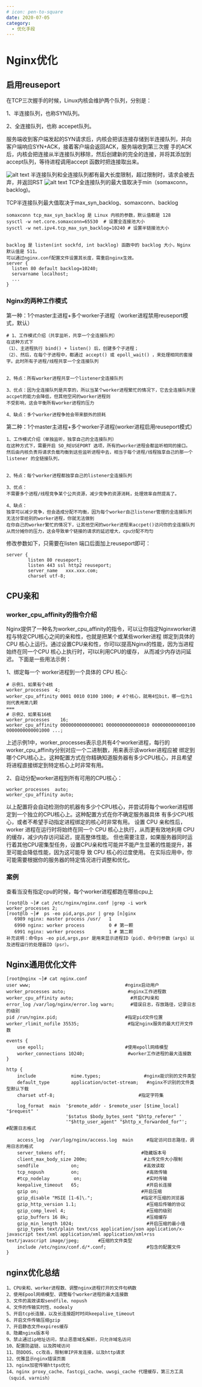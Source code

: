 ```yaml
---
# icon: pen-to-square
date: 2020-07-05
category:
  - 优化手段
---
```


# Nginx优化

## 启用reuseport
在TCP三次握手的时候，Linux内核会维护两个队列，分别是：

1、半连接队列，也称SYN队列。

2、全连接队列，也称 accepet队列。

服务端收到客户端发起的SYN请求后，内核会把该连接存储到半连接队列，并向客户端响应SYN+ACK，接着客户端会返回ACK，服务端收到第三次握
手的ACK 后，内核会把连接从半连接队列移除，然后创建新的完全的连接，并将其添加到 accept队列，等待进程调用accept 函数时把连接取出来。

![alt text](PixPin_2025-06-06_11-41-51.png)
半连接队列和全连接队列都有最大长度限制，超过限制时，请求会被去弃，并返回RST
![alt text](PixPin_2025-06-06_11-50-06.png)
TCP全连接队列的最大值取决于min（somaxconn，backlog)。

TCP半连接队列最大值取决于max_syn_backlog、somaxconn、backlog
```
somaxconn tcp_max_syn_backlog 是 Linux 内核的参数，默认值都是 128
sysctl -w net.core.somaxconn=65530  # 设置全连接池大小
sysctl -w net.ipv4.tcp_max_syn_backlog=10240 # 设置半链接池大小
 
 
backlog 是 listen(int sockfd, int backlog) 函数中的 backlog 大小，Nginx 默认值是 511。
可以通过nginx.conf配置文件设置其长度，需重启nginx生效。
server {
  listen 80 default backlog=10240;
  servarname localhost;
  ...
} 
```
### Nginx的两种工作模式
第一种：1个master主进程+多个worker子进程（worker进程禁用reuseport模式，默认）

```
# 1、工作模式介绍（共享监听，共享一个全连接队列）
在这种方式下
（1）、主进程执行 bind() + listen() 后，创建多个子进程；
（2）、然后，在每个子进程中，都通过 accept() 或 epoll_wait() ，来处理相同的套接字。此时所有子进程/线程共享一个全连接队列
 
 
2、特点：所有worker进程共享一个listener全连接队列
 
3、优点：因为全连接队列是共享的，所以当某个worker进程繁忙的情况下，它去全连接队列里accpet的能力会降低，但其他空闲的worker进程则
不受影响，这会平衡所有worker进程的压力
 
4、缺点：多个worker进程争抢会带来额外的损耗
```
第二种：1个master主进程+多个worker子进程(worker进程启用reuseport模式）

```
1、工作模式介绍（单独监听，独享自己的全连接队列）
在这种方式下，需要开启 SO_REUSEPORT 选项，所有的worker进程会都监听相同的接口。
然后由内核负责将请求负载均衡到这些监听进程中去，相当于每个进程/线程独享自己的那一个 listener 的全链接队列，
 
 
2、特点：每个worker进程都独享自己的listener全连接队列
 
3、优点：
不需要多个进程/线程竞争某个公共资源，减少竞争的资源消耗，处理效率自然提高了。
 
4、缺点：
独享可以减少竞争，但会造成分配不均衡，因为每个worker自己listener管理的全连接队列无法分享给别的worker进程，你就无法做到
在你自己的worker繁忙的情况下，让其他空闲的worker进程来accpet()访问你的全连接队列从而分摊你的压力，这会导致单个链接的请求的延迟增大，cpu分配不均匀
```


修改参数如下，只需要在listen 端口后面加上reuseport即可：

```
server {
        listen 80 reuseport;
        listen 443 ssl http2 reuseport;
        server_name   xxx.xxx.com;
        charset utf-8;
```
## CPU亲和
### worker_cpu_affinity的指令介绍

Nginx提供了一种名为worker_cpu_affinity的指令，可以让你指定Nginxworker进程与特定CPU核心之间的亲和性，也就是把某个或某些worker进程
绑定到具体的CPU 核心上运行。通过设置CPU亲和性，你可I以提高Nginx的性能，因为当进程始终在同一个CPU 核心上执行时，可I以利用CPU的缓存，
从而减少内存访问延迟。
下面是一些用法示例：

1、绑定每一个 worker进程到一个具体的 CPU 核心:
```
# 示例1、如果有个4核
worker_processes  4;
worker_cpu_affinity 0001 0010 0100 1000; # 4个核心，就用4位bit，哪一位为1则代表用第几颗
===
# 示例2、如果有16核
worker_processes    16;
worker_cpu_affinity 0000000000000001 0000000000000010 0000000000000100 0000000000001000 ...;
```
上述示例1中，worker_processes表示总共有4个worker进程，每行的worker_cpu_affinity分别对应一个二进制数，用来表示该worker进程应被
绑定到哪个CPU核心上。这种配置方式在你精确知道服务器有多少CPU核心，并且希望将进程直接绑定到特定核心上时非常有用。

2、自动分配worker进程到所有可用的CPU核心：
```
worker_processes  auto;
worker_cpu_affinity auto;
```
以上配置将会自动检测你的机器有多少个CPU核心，并尝试将每个worker进程绑定到一个独立的CPU核心上。这种配置方式在你不确定服务器具体
有多少CPU核心，或者不希望手动指定进程绑定的核心时非常有用。
设置 CPU 亲和性后，worker 进程在运行时将始终在同一个 CPU 核心上执行，从而更有效地利用 CPU 的缓存，减少内存访问延迟，提高整体性能。
但也需要注意，如果服务器同时运行着其他CPU密集型任务，设置CPU亲和性可能并不能产生显著的性能提升，甚至可能会降低性能，因为这可能导
致 CPU 核心的过度使用。
在实际应用中，你可能需要根据你的服务器的特定情况进行调整和优化。
### 案例
查看当没有指定cpu的时候，每个worker进程都跑在哪些cpu上
```
[root@lb ~]# cat /etc/nginx/nginx.conf |grep -i work
worker_processes 2;
[root@lb ~]#  ps -eo pid,args,psr | grep [n]ginx
   6989 nginx: master process /usr/   1
   6990 nginx: worker process         0 # 第一颗
   6991 nginx: worker process         1 # 第二颗
补充说明：命令ps -eo pid,args,psr 是用来显示进程ID（pid）、命令行参数（args）以及进程运行的处理器ID（psr）。
```
## Nginx通用优化文件
```
[root@nginx ~]# cat nginx.conf
user www;                                   #nginx启动用户
worker_processes auto;                       #nginx工作进程数
worker_cpu_affinity auto;                     #开启CPU亲和
error_log /var/log/nginx/error.log warn;      #错误日志，存放路径，记录日志的级别
pid /run/nginx.pid;                         #指定pid文件位置
worker_rlimit_nofile 35535;                  #指定nginx服务的最大打开文件数
 
events {
    use epoll;                              #使用epoll网络模型
    worker_connections 10240;                #worker工作进程的最大连接数
}
 
http {
    include             mime.types;                #nginx能识别的文件类型
    default_type        application/octet-stream;   #nginx不识别的文件类型默认下载
    charset utf-8;                               #指定字符集
 
    log_format  main  '$remote_addr - $remote_user [$time_local] "$request" '
                      '$status $body_bytes_sent "$http_referer" '
                      '"$http_user_agent" "$http_x_forwarded_for"';           #配置日志格式
 
    access_log  /var/log/nginx/access.log  main     #指定访问日志路径，调用日志的格式
    server_tokens off;                            #隐藏版本号
    client_max_body_size 200m;                     #上传文件大小限制
    sendfile            on;                        #高效读取
    tcp_nopush          on;                         #高效传输
    #tcp_nodelay         on;                        #实时传输
    keepalive_timeout   65;                         #开启长连接
    gzip on;                                      #开启压缩
    gzip_disable "MSIE [1-6]\.";                  #指定不压缩的浏览器
    gzip_http_version 1.1;                          #压缩后传输的协议
    gzip_comp_level 4;                              #压缩的级别
    gzip_buffers 16 8k;                             #压缩缓存
    gzip_min_length 1024;                           #开启压缩的最小值
    gzip_types text/plain text/css application/json application/x-javascript text/xml application/xml application/xml+rss text/javascript image/jpeg;       #压缩的文件类型
    include /etc/nginx/conf.d/*.conf;               #包含的配置文件
}
```

## nginx优化总结
```
1、CPU亲和、worker进程数、调整nginx进程打开的文件句柄数
2、使用Epool网络模型、调整每个worker进程的最大连接数
3、文件的高效读取sendfile、nopush
4、文件的传输实时性、nodealy
5、开启tcp长连接，以及长连接超时时间keepalive_timeout
6、开启文件传输压缩gzip
7、开启静态文件expires缓存
8、隐藏nginx版本号
9、禁止通过ip地址访问，禁止恶意域名解析，只允许域名访问
10、配置防盗链、以及跨域访问
11、防DDOS、cc攻击，限制单IP并发连接，以及http请求
12、优雅显示nginx错误页面
13、nginx加密传输https优化
14、nginx proxy_cache、fastcgi_cache、uwsgi_cache 代理缓存，第三方工具（squid、varnish）
```

